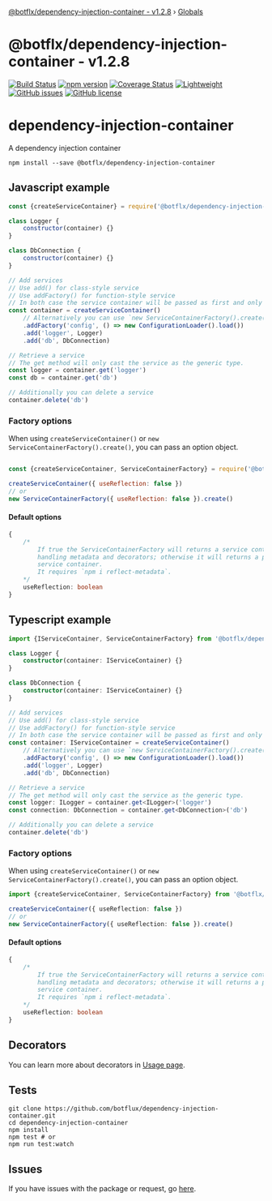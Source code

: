 [@botflx/dependency-injection-container - v1.2.8](README.md) › [Globals](globals.md)

# @botflx/dependency-injection-container - v1.2.8

[![Build Status](https://travis-ci.org/botflux/dependency-injection-container.svg?branch=master)](https://travis-ci.org/botflux/dependency-injection-container)
[![npm version](https://img.shields.io/npm/v/@botflx%2Fdependency-injection-container.svg)](https://npmjs.org/package/@botflx/dependency-injection-container)
[![Coverage Status](https://coveralls.io/repos/github/botflux/dependency-injection-container/badge.svg?branch=master)](https://coveralls.io/github/botflux/dependency-injection-container?branch=master)
[![Lightweight](https://img.shields.io/bundlephobia/minzip/@botflx/dependency-injection-container)](https://bundlephobia.com/result?p=@botflx/dependency-injection-container)
[![GitHub issues](https://img.shields.io/github/issues/botflux/dependency-injection-container.svg)](https://GitHub.com/botflux/dependency-injection-container/issues/)
[![GitHub license](https://img.shields.io/github/license/botflux/dependency-injection-container.svg)](https://github.com/botflux/dependency-injection-container/blob/master/LICENSE)

# dependency-injection-container

A dependency injection container

```shell script
npm install --save @botflx/dependency-injection-container
```

## Javascript example

```javascript
const {createServiceContainer} = require('@botflx/dependency-injection-container')

class Logger {
    constructor(container) {}
}

class DbConnection {
    constructor(container) {}
}

// Add services
// Use add() for class-style service
// Use addFactory() for function-style service
// In both case the service container will be passed as first and only argument.
const container = createServiceContainer()
    // Alternatively you can use `new ServiceContainerFactory().create()` 
    .addFactory('config', () => new ConfigurationLoader().load())
    .add('logger', Logger)
    .add('db', DbConnection)

// Retrieve a service
// The get method will only cast the service as the generic type.
const logger = container.get('logger')
const db = container.get('db')

// Additionally you can delete a service
container.delete('db')
```

### Factory options

When using `createServiceContainer()` or `new ServiceContainerFactory().create()`,
you can pass an option object.

```javascript

const {createServiceContainer, ServiceContainerFactory} = require('@botflx/dependency-injection-container')

createServiceContainer({ useReflection: false })
// or
new ServiceContainerFactory({ useReflection: false }).create()
```

#### Default options
```typescript
{
    /*
        If true the ServiceContainerFactory will returns a service container
        handling metadata and decorators; otherwise it will returns a plain
        service container.
        It requires `npm i reflect-metadata`.
    */
    useReflection: boolean
}
```

## Typescript example

```typescript
import {IServiceContainer, ServiceContainerFactory} from '@botflx/dependency-injection-container' import {createServiceContainer} from './createServiceContainer'

class Logger {
    constructor(container: IServiceContainer) {}
}

class DbConnection {
    constructor(container: IServiceContainer) {}
}

// Add services
// Use add() for class-style service
// Use addFactory() for function-style service
// In both case the service container will be passed as first and only argument.
const container: IServiceContainer = createServiceContainer()
    // Alternatively you can use `new ServiceContainerFactory().create()`
    .addFactory('config', () => new ConfigurationLoader().load())
    .add('logger', Logger)
    .add('db', DbConnection)

// Retrieve a service
// The get method will only cast the service as the generic type.
const logger: ILogger = container.get<ILogger>('logger')
const connection: DbConnection = container.get<DbConnection>('db')

// Additionally you can delete a service
container.delete('db') 
```

### Factory options

When using `createServiceContainer()` or `new ServiceContainerFactory().create()`,
you can pass an option object.

```typescript
import {createServiceContainer, ServiceContainerFactory} from '@botflx/dependency-injection-container'

createServiceContainer({ useReflection: false })
// or
new ServiceContainerFactory({ useReflection: false }).create()
```

#### Default options
```typescript
{
    /*
        If true the ServiceContainerFactory will returns a service container
        handling metadata and decorators; otherwise it will returns a plain
        service container.
        It requires `npm i reflect-metadata`.
    */
    useReflection: boolean
}
```

## Decorators

You can learn more about decorators in [Usage page](USAGE.md).

## Tests

```shell script
git clone https://github.com/botflux/dependency-injection-container.git
cd dependency-injection-container
npm install
npm test # or
npm run test:watch
```

## Issues

If you have issues with the package or request, go [here](https://github.com/botflux/dependency-injection-container/issues).
